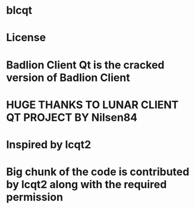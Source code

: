 # blcqt
# License
# Badlion Client Qt is the cracked version of Badlion Client

# HUGE THANKS TO LUNAR CLIENT QT PROJECT BY Nilsen84
                                                                          
# Inspired by lcqt2
# Big chunk of the code is contributed by lcqt2 along with the required permission
